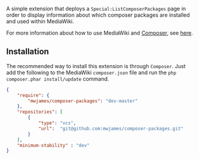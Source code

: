 A simple extension that deploys a <code>Special:ListComposerPackages</code> page in order to display information about which composer packages are installed and used within MediaWiki.

For more information about how to use MediaWiki and [Composer][composer], see [here][mwcomposer].

## Installation
The recommended way to install this extension is through `Composer`. Just add the following to the MediaWiki ``composer.json`` file and run the ``php composer.phar install/update`` command.

```json
{
	"require": {
		"mwjames/composer-packages": "dev-master"
	},
	"repositories": [
		{
			"type": "vcs",
			"url":  "git@github.com:mwjames/composer-packages.git"
		}
	],
	"minimum-stability" : "dev"
}
```

[composer]: http://getcomposer.org/
[mwcomposer]: https://www.mediawiki.org/wiki/Composer